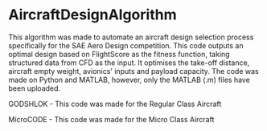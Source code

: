 # AircraftDesignAlgorithm
This algorithm was made to automate an aircraft design selection process specifically for the SAE Aero Design competition. This code outputs an optimal design based on FlightScore as the fitness function, taking structured data from CFD as the input. It optimises the take-off distance, aircraft empty weight, avionics' inputs and payload capacity. 
The code was made on Python and MATLAB, however, only the MATLAB (.m) files have been uploaded.  

GODSHLOK - This code was made for the Regular Class Aircraft

MicroCODE - This code was made for the Micro Class Aircraft 
